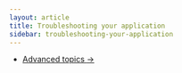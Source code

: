 ```yaml
---
layout: article
title: Troubleshooting your application
sidebar: troubleshooting-your-application
---
```


<nav>
  <ul class="pager">
    <li class="next"><a href="/advanced-topics">Advanced topics <span aria-hidden="true">&rarr;</span></a></li>
  </ul>
</nav>